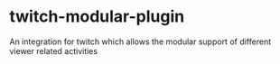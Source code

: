 # twitch-modular-plugin
An integration for twitch which allows the modular support of different viewer related activities
